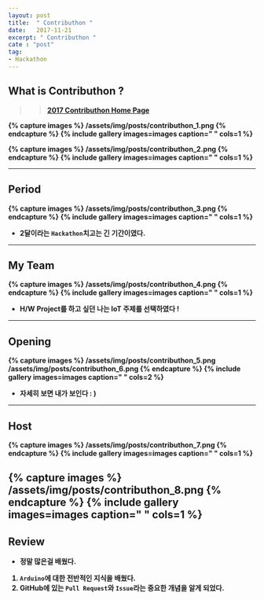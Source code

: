 ```yaml
---
layout: post
title:  " Contributhon "
date:   2017-11-21
excerpt: " Contributhon "
cate : "post"
tag:
- Hackathon
---
```


## What is Contributhon ?

>> <b>[2017 Contributhon Home Page](https://contributhon.kr/)<b>



{% capture images %}
	/assets/img/posts/contributhon_1.png
{% endcapture %}
{% include gallery images=images caption=" " cols=1 %}



{% capture images %}
	/assets/img/posts/contributhon_2.png
{% endcapture %}
{% include gallery images=images caption=" " cols=1 %}

---

## Period

{% capture images %}
	/assets/img/posts/contributhon_3.png
{% endcapture %}
{% include gallery images=images caption=" " cols=1 %}

* 2달이라는 `Hackathon`치고는 긴 기간이였다.

---

## My Team

{% capture images %}
	/assets/img/posts/contributhon_4.png
{% endcapture %}
{% include gallery images=images caption=" " cols=1 %}

* H/W Project를 하고 싶던 나는 IoT 주제를 선택하였다 ! 

---

## Opening

{% capture images %}
	/assets/img/posts/contributhon_5.png
    /assets/img/posts/contributhon_6.png
{% endcapture %}
{% include gallery images=images caption=" " cols=2 %}

* 자세히 보면 내가 보인다  : )

---

## Host

{% capture images %}
	/assets/img/posts/contributhon_7.png
{% endcapture %}
{% include gallery images=images caption=" " cols=1 %}

{% capture images %}
	/assets/img/posts/contributhon_8.png
{% endcapture %}
{% include gallery images=images caption=" " cols=1 %}
---


## Review

* 정말 많은걸 배웠다.

1. `Arduino`에 대한 전반적인 지식을 배웠다.
2. GitHub에 있는 `Pull Request`와 `Issue`라는 중요한 개념을 알게 되었다.